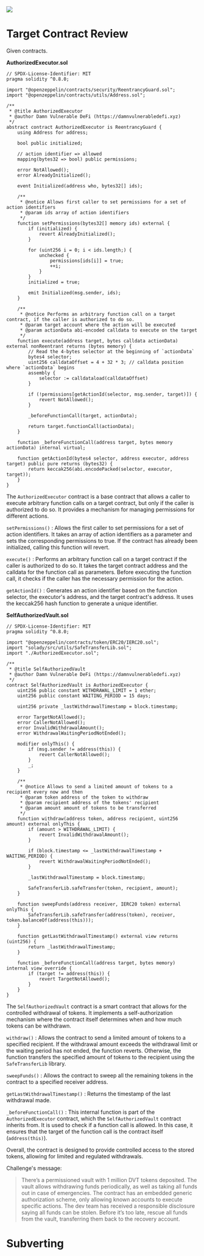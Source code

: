 <img src="https://github.com/wasny0ps/Damn-Vulnerable-DeFi/blob/main/src/15.png">

# Target Contract Review

Given contracts.

**AuthorizedExecutor.sol**

```solidity
// SPDX-License-Identifier: MIT
pragma solidity ^0.8.0;

import "@openzeppelin/contracts/security/ReentrancyGuard.sol";
import "@openzeppelin/contracts/utils/Address.sol";

/**
 * @title AuthorizedExecutor
 * @author Damn Vulnerable DeFi (https://damnvulnerabledefi.xyz)
 */
abstract contract AuthorizedExecutor is ReentrancyGuard {
    using Address for address;

    bool public initialized;

    // action identifier => allowed
    mapping(bytes32 => bool) public permissions;

    error NotAllowed();
    error AlreadyInitialized();

    event Initialized(address who, bytes32[] ids);

    /**
     * @notice Allows first caller to set permissions for a set of action identifiers
     * @param ids array of action identifiers
     */
    function setPermissions(bytes32[] memory ids) external {
        if (initialized) {
            revert AlreadyInitialized();
        }

        for (uint256 i = 0; i < ids.length;) {
            unchecked {
                permissions[ids[i]] = true;
                ++i;
            }
        }
        initialized = true;

        emit Initialized(msg.sender, ids);
    }

    /**
     * @notice Performs an arbitrary function call on a target contract, if the caller is authorized to do so.
     * @param target account where the action will be executed
     * @param actionData abi-encoded calldata to execute on the target
     */
    function execute(address target, bytes calldata actionData) external nonReentrant returns (bytes memory) {
        // Read the 4-bytes selector at the beginning of `actionData`
        bytes4 selector;
        uint256 calldataOffset = 4 + 32 * 3; // calldata position where `actionData` begins
        assembly {
            selector := calldataload(calldataOffset)
        }

        if (!permissions[getActionId(selector, msg.sender, target)]) {
            revert NotAllowed();
        }

        _beforeFunctionCall(target, actionData);

        return target.functionCall(actionData);
    }

    function _beforeFunctionCall(address target, bytes memory actionData) internal virtual;

    function getActionId(bytes4 selector, address executor, address target) public pure returns (bytes32) {
        return keccak256(abi.encodePacked(selector, executor, target));
    }
}
```

The `AuthorizedExecutor` contract is a base contract that allows a caller to execute arbitrary function calls on a target contract, but only if the caller is authorized to do so. It provides a mechanism for managing permissions for different actions.

`setPermissions()` :  Allows the first caller to set permissions for a set of action identifiers. It takes an array of action identifiers as a parameter and sets the corresponding permissions to true. If the contract has already been initialized, calling this function will revert.

`execute()` : Performs an arbitrary function call on a target contract if the caller is authorized to do so. It takes the target contract address and the calldata for the function call as parameters. Before executing the function call, it checks if the caller has the necessary permission for the action. 

`getActionId()` : Generates an action identifier based on the function selector, the executor's address, and the target contract's address. It uses the keccak256 hash function to generate a unique identifier.

**SelfAuthorizedVault.sol**

```solidity
// SPDX-License-Identifier: MIT
pragma solidity ^0.8.0;

import "@openzeppelin/contracts/token/ERC20/IERC20.sol";
import "solady/src/utils/SafeTransferLib.sol";
import "./AuthorizedExecutor.sol";

/**
 * @title SelfAuthorizedVault
 * @author Damn Vulnerable DeFi (https://damnvulnerabledefi.xyz)
 */
contract SelfAuthorizedVault is AuthorizedExecutor {
    uint256 public constant WITHDRAWAL_LIMIT = 1 ether;
    uint256 public constant WAITING_PERIOD = 15 days;

    uint256 private _lastWithdrawalTimestamp = block.timestamp;

    error TargetNotAllowed();
    error CallerNotAllowed();
    error InvalidWithdrawalAmount();
    error WithdrawalWaitingPeriodNotEnded();

    modifier onlyThis() {
        if (msg.sender != address(this)) {
            revert CallerNotAllowed();
        }
        _;
    }

    /**
     * @notice Allows to send a limited amount of tokens to a recipient every now and then
     * @param token address of the token to withdraw
     * @param recipient address of the tokens' recipient
     * @param amount amount of tokens to be transferred
     */
    function withdraw(address token, address recipient, uint256 amount) external onlyThis {
        if (amount > WITHDRAWAL_LIMIT) {
            revert InvalidWithdrawalAmount();
        }

        if (block.timestamp <= _lastWithdrawalTimestamp + WAITING_PERIOD) {
            revert WithdrawalWaitingPeriodNotEnded();
        }

        _lastWithdrawalTimestamp = block.timestamp;

        SafeTransferLib.safeTransfer(token, recipient, amount);
    }

    function sweepFunds(address receiver, IERC20 token) external onlyThis {
        SafeTransferLib.safeTransfer(address(token), receiver, token.balanceOf(address(this)));
    }

    function getLastWithdrawalTimestamp() external view returns (uint256) {
        return _lastWithdrawalTimestamp;
    }

    function _beforeFunctionCall(address target, bytes memory) internal view override {
        if (target != address(this)) {
            revert TargetNotAllowed();
        }
    }
}
```

The `SelfAuthorizedVault` contract is a smart contract that allows for the controlled withdrawal of tokens. It implements a self-authorization mechanism where the contract itself determines when and how much tokens can be withdrawn.

`withdraw()` : Allows the contract to send a limited amount of tokens to a specified recipient. If the withdrawal amount exceeds the withdrawal limit or the waiting period has not ended, the function reverts. Otherwise, the function transfers the specified amount of tokens to the recipient using the `SafeTransferLib` library.

`sweepFunds()` : Allows the contract to sweep all the remaining tokens in the contract to a specified receiver address.

`getLastWithdrawalTimestamp()` : Returns the timestamp of the last withdrawal made.

`_beforeFunctionCall()` : This internal function is part of the `AuthorizedExecutor` contract, which the `SelfAuthorizedVault` contract inherits from. It is used to check if a function call is allowed. In this case, it ensures that the target of the function call is the contract itself (`address(this)`).

Overall, the contract is designed to provide controlled access to the stored tokens, allowing for limited and regulated withdrawals.



Challenge's message:

> There’s a permissioned vault with 1 million DVT tokens deposited. The vault allows withdrawing funds periodically, as well as taking all funds out in case of emergencies.
The contract has an embedded generic authorization scheme, only allowing known accounts to execute specific actions.
The dev team has received a responsible disclosure saying all funds can be stolen.
Before it’s too late, rescue all funds from the vault, transferring them back to the recovery account.

# Subverting

